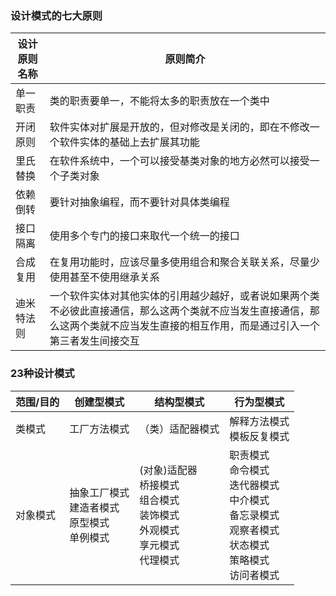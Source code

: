 ###  设计模式的七大原则

|设计原则名称  |原则简介|
|------------|-------|
| 单一职责    | 类的职责要单一，不能将太多的职责放在一个类中|
|开闭原则     | 软件实体对扩展是开放的，但对修改是关闭的，即在不修改一个软件实体的基础上去扩展其功能|
|里氏替换     | 在软件系统中，一个可以接受基类对象的地方必然可以接受一个子类对象                              |
|依赖倒转     | 要针对抽象编程，而不要针对具体类编程|
|接口隔离     | 使用多个专门的接口来取代一个统一的接口|
|合成复用     | 在复用功能时，应该尽量多使用组合和聚合关联关系，尽量少使用甚至不使用继承关系|
|迪米特法则   | 一个软件实体对其他实体的引用越少越好，或者说如果两个类不必彼此直接通信，那么这两个类就不应当发生直接通信，那么这两个类就不应当发生直接的相互作用，而是通过引入一个第三者发生间接交互

###  23种设计模式

|范围/目的|创建型模式|结构型模式|行为型模式
|--------|--------|--------|----
|类模式   | 工厂方法模式|（类）适配器模式|解释方法模式<br>模板反复模式
|对象模式 |抽象工厂模式<br>建造者模式<br>原型模式<br>单例模式|(对象)适配器<br>桥接模式<br>组合模式<br>装饰模式<br>外观模式<br>享元模式<br>代理模式|职责模式<br>命令模式<br>迭代器模式<br>中介模式<br>备忘录模式<br>观察者模式<br>状态模式<br>策略模式<br>访问者模式
                                  
                                  